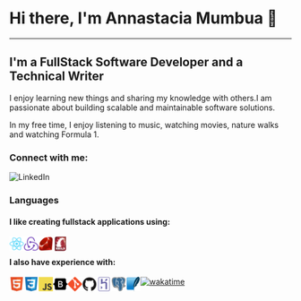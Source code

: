 

# Hi there, I'm Annastacia Mumbua 👋

---

## I'm a FullStack Software Developer and a Technical Writer

I enjoy learning new things and sharing my knowledge with others.I am passionate about building scalable and maintainable software solutions.

In my free time, I enjoy listening to music, watching movies, nature walks and watching Formula 1.

### Connect with me:
    
<img
    src="https://img.shields.io/badge/-LinkedIn-0077B5?style=flat-square&logo=Linkedin&logoColor=white"
    alt="LinkedIn"
    height="20"
    href="https://www.linkedin.com/in/annastacia-mumbua-0b1b3b1b3/"
/>


### Languages

#### I like creating fullstack applications using:



<img align="left" alt="React" width="26px" src="https://raw.githubusercontent.com/devicons/devicon/master/icons/react/react-original.svg" />



<img align="left" alt="Redux" width="26px" src="https://raw.githubusercontent.com/devicons/devicon/master/icons/redux/redux-original.svg" />



<img align="left" alt="Ruby" width="26px" src="https://raw.githubusercontent.com/devicons/devicon/master/icons/ruby/ruby-original.svg" />


<img align="left" alt="Rails" width="26px" src="https://raw.githubusercontent.com/devicons/devicon/master/icons/rails/rails-original-wordmark.svg" />

<!-- Create on a new line -->

<br />

#### I also have experience with:

<img align="left" alt="HTML" width="26px" src="https://raw.githubusercontent.com/devicons/devicon/master/icons/html5/html5-original.svg" />

<img align="left" alt="CSS" width="26px" src="https://raw.githubusercontent.com/devicons/devicon/master/icons/css3/css3-original.svg" />



<img align="left" alt="JavaScript" width="26px" src="https://raw.githubusercontent.com/devicons/devicon/master/icons/javascript/javascript-original.svg" />



<img align="left" alt="Bootstrap" width="26px" src="https://raw.githubusercontent.com/devicons/devicon/master/icons/bootstrap/bootstrap-plain.svg" />



<img align="left" alt="Git" width="26px" src="https://raw.githubusercontent.com/devicons/devicon/master/icons/git/git-original.svg" />



<img align="left" alt="GitHub" width="26px" src="https://raw.githubusercontent.com/devicons/devicon/master/icons/github/github-original.svg" />



<img align="left" alt="Heroku" width="26px" src="https://raw.githubusercontent.com/devicons/devicon/master/icons/heroku/heroku-original.svg" />



<img align="left" alt="Postgres" width="26px" src="https://raw.githubusercontent.com/devicons/devicon/master/icons/postgresql/postgresql-original.svg" />


<img align="left" alt="SQLite3" width="26px" src="https://raw.githubusercontent.com/devicons/devicon/master/icons/sqlite/sqlite-original.svg" />


[![wakatime](https://wakatime.com/badge/user/37c99f27-dee9-4b2b-96e1-4fe54e91875f.svg)](https://wakatime.com/@37c99f27-dee9-4b2b-96e1-4fe54e91875f)


